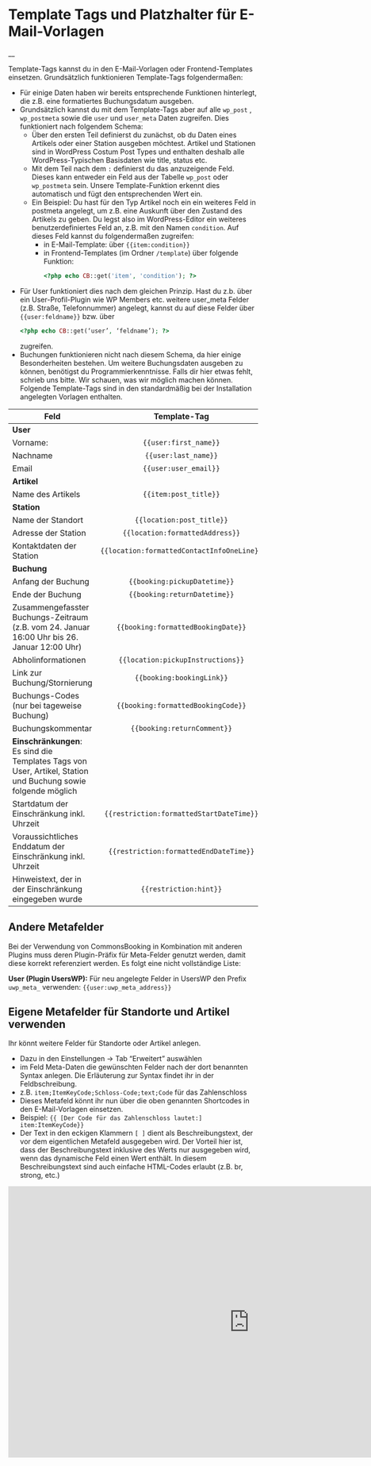 #  Template Tags und Platzhalter für E-Mail-Vorlagen

__

Template-Tags kannst du in den E-Mail-Vorlagen oder Frontend-Templates
einsetzen.
Grundsätzlich funktionieren Template-Tags folgendermaßen:
  * Für einige Daten haben wir bereits entsprechende Funktionen hinterlegt, die z.B. eine formatiertes Buchungsdatum ausgeben.
  * Grundsätzlich kannst du mit dem Template-Tags aber auf alle `wp_post` , `wp_postmeta` sowie die `user` und `user_meta` Daten zugreifen. Dies funktioniert nach folgendem Schema:
    * Über den ersten Teil definierst du zunächst, ob du Daten eines Artikels oder einer Station ausgeben möchtest. Artikel und Stationen sind in WordPress Costum Post Types und enthalten deshalb alle WordPress-Typischen Basisdaten wie title, status etc.
    * Mit dem Teil nach dem `:` definierst du das anzuzeigende Feld. Dieses kann entweder ein Feld aus der Tabelle `wp_post`
      oder `wp_postmeta` sein. Unsere Template-Funktion erkennt dies automatisch und fügt den entsprechenden Wert ein.
    * Ein Beispiel: Du hast für den Typ Artikel noch ein ein weiteres Feld in postmeta angelegt, um z.B. eine Auskunft
      über den Zustand des Artikels zu geben. Du legst also im WordPress-Editor ein weiteres benutzerdefiniertes Feld an, z.B. mit den Namen `condition`.
      Auf dieses Feld kannst du folgendermaßen zugreifen:
      - in E-Mail-Template: über <span v-pre>`{{item:condition}}`</span>
      - in Frontend-Templates (im Ordner `/template`) über folgende Funktion:
        ```php
        <?php echo CB::get('item', 'condition'); ?>
        ```
  * Für User funktioniert dies nach dem gleichen Prinzip. Hast du z.b. über ein User-Profil-Plugin wie WP Members etc. weitere user_meta Felder (z.B. Straße, Telefonnummer) angelegt, kannst du auf diese Felder über <span v-pre>`{{user:feldname}}`</span> bzw. über
    ```php
    <?php echo CB::get(‘user’, ‘feldname’); ?>
    ```
    zugreifen.
  * Buchungen funktionieren nicht nach diesem Schema, da hier einige Besonderheiten bestehen. Um weitere Buchungsdaten ausgeben zu können, benötigst du Programmierkenntnisse. Falls dir hier etwas fehlt, schrieb uns bitte. Wir schauen, was wir möglich machen können.
Folgende Template-Tags sind in den standardmäßig bei der Installation angelegten Vorlagen enthalten.

| Feld                                                                                                                |                Template-Tag                |
|---------------------------------------------------------------------------------------------------------------------|:------------------------------------------:|
| **User**                                                                                                            |                                            |
| Vorname:                                                                                                            |           <span v-pre>`{{user:first_name}}`</span>            |
| Nachname                                                                                                            |            <span v-pre>`{{user:last_name}}`</span>            |
| Email                                                                                                               |           <span v-pre>`{{user:user_email}}`</span>            |
| **Artikel**                                                                                                         |                                            |
| Name des Artikels                                                                                                   |           <span v-pre>`{{item:post_title}}`</span>            |
| **Station**                                                                                                         |                                            |
| Name der Standort                                                                                                   |         <span v-pre>`{{location:post_title}}`</span>          |
| Adresse der Station                                                                                                 |      <span v-pre>`{{location:formattedAddress}}`</span>       |
| Kontaktdaten der Station                                                                                            | <span v-pre>`{{location:formattedContactInfoOneLine}}`</span> |
| **Buchung**                                                                                                         |                                            |
| Anfang der Buchung                                                                                                  |        <span v-pre>`{{booking:pickupDatetime}}`</span>        |
| Ende der Buchung                                                                                                    |        <span v-pre>`{{booking:returnDatetime}}`</span>        |
| Zusammengefasster Buchungs-Zeitraum (z.B. vom 24. Januar 16:00 Uhr bis 26. Januar 12:00 Uhr)                 |     <span v-pre>`{{booking:formattedBookingDate}}`</span>     |
| Abholinformationen                                                                                                  |     <span v-pre>`{{location:pickupInstructions}}`</span>      |
| Link zur Buchung/Stornierung                                                                                        |         <span v-pre>`{{booking:bookingLink}}`</span>          |
| Buchungs-Codes (nur bei tageweise Buchung)                                                                          |     <span v-pre>`{{booking:formattedBookingCode}}`</span>     |
| Buchungskommentar                                                                                                   |        <span v-pre>`{{booking:returnComment}}`</span>         |
| **Einschränkungen**: Es sind die Templates Tags von User, Artikel, Station und Buchung sowie folgende möglich |                                            |
| Startdatum der Einschränkung inkl. Uhrzeit                                                                          |  <span v-pre>`{{restriction:formattedStartDateTime}}`</span>  |
| Voraussichtliches Enddatum der Einschränkung inkl. Uhrzeit                                                          |   <span v-pre>`{{restriction:formattedEndDateTime}}`</span>   |
| Hinweistext, der in der Einschränkung eingegeben wurde                                                              |           <span v-pre>`{{restriction:hint}}`</span>           |

##  Andere Metafelder

Bei der Verwendung von CommonsBooking in Kombination mit anderen Plugins muss deren Plugin-Präfix für Meta-Felder
genutzt werden, damit diese korrekt referenziert werden. Es folgt eine nicht vollständige Liste:

**User (Plugin UsersWP):**
Für neu angelegte Felder in UsersWP den Prefix `uwp_meta_` verwenden: <span v-pre>`{{user:uwp_meta_address}}`</span>

##  Eigene Metafelder für Standorte und Artikel verwenden

Ihr könnt weitere Felder für Standorte oder Artikel anlegen.

  * Dazu in den Einstellungen -> Tab “Erweitert” auswählen
  * im Feld Meta-Daten die gewünschten Felder nach der dort benannten Syntax anlegen. Die Erläuterung zur Syntax findet ihr in der Feldbschreibung.
  * z.B. `item;ItemKeyCode;Schloss-Code;text;Code` für das Zahlenschloss
  * Dieses Metafeld könnt ihr nun über die oben genannten Shortcodes in den E-Mail-Vorlagen einsetzen.
  * Beispiel: <span v-pre>`{{ [Der Code für das Zahlenschloss lautet:] item:ItemKeyCode}}`</span>
  * Der Text in den eckigen Klammern `[ ]` dient als Beschreibungstext, der vor dem eigentlichen Metafeld ausgegeben wird. Der Vorteil hier ist, dass der Beschreibungstext inklusive des Werts nur ausgegeben wird, wenn das dynamische Feld einen Wert enthält. In diesem Beschreibungstext sind auch einfache HTML-Codes erlaubt (z.B. br, strong, etc.)

<iframe width="972" height="547" src="https://www.youtube.com/embed/f4rr77GpB9o" title="CommonsBooking Tutorial Metafelder" frameborder="0" allow="accelerometer; autoplay; clipboard-write; encrypted-media; gyroscope; picture-in-picture; web-share" referrerpolicy="strict-origin-when-cross-origin" allowfullscreen></iframe>
